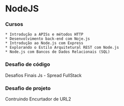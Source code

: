    # NodeJS

   ### Cursos
    * Introdução a APISs e métodos HTTP
    * Desenvolvimento back-end com Noje.js
    * Introdução ao Node.js com Express
    * Explorando o Estilo Arquitetural REST com Node.js
    * Node.js com Bancos de Dados Relacionais (SQL)

   ### Desafio de código
   Desafios Finais Js - Spread FullStack

   ### Desafio de projeto
   Contruindo Encurtador de URL2
